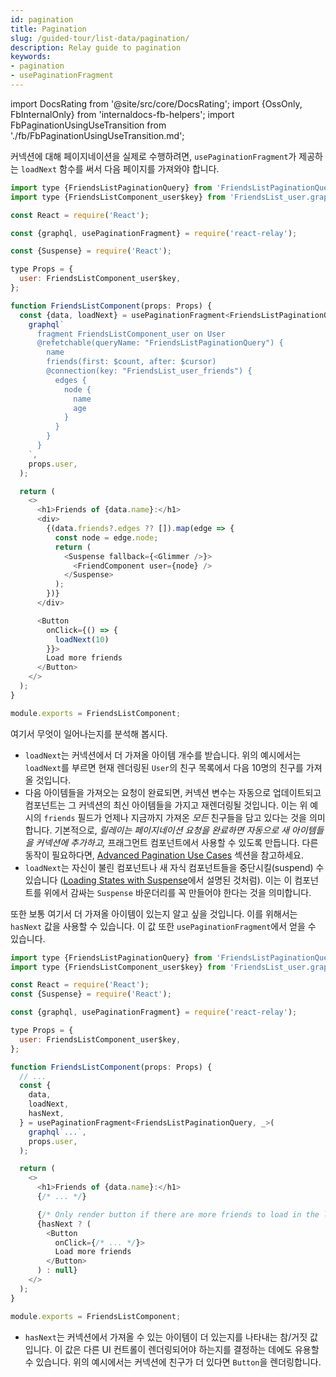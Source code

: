 ```yaml
---
id: pagination
title: Pagination
slug: /guided-tour/list-data/pagination/
description: Relay guide to pagination
keywords:
- pagination
- usePaginationFragment
---
```


import DocsRating from '@site/src/core/DocsRating';
import {OssOnly, FbInternalOnly} from 'internaldocs-fb-helpers';
import FbPaginationUsingUseTransition from './fb/FbPaginationUsingUseTransition.md';

커넥션에 대해 페이지네이션을 실제로 수행하려면, `usePaginationFragment`가 제공하는 `loadNext` 함수를 써서 다음 페이지를 가져와야 합니다.

<FbInternalOnly>
  <FbPaginationUsingUseTransition />
</FbInternalOnly>

<OssOnly>

```js
import type {FriendsListPaginationQuery} from 'FriendsListPaginationQuery.graphql';
import type {FriendsListComponent_user$key} from 'FriendsList_user.graphql';

const React = require('React');

const {graphql, usePaginationFragment} = require('react-relay');

const {Suspense} = require('React');

type Props = {
  user: FriendsListComponent_user$key,
};

function FriendsListComponent(props: Props) {
  const {data, loadNext} = usePaginationFragment<FriendsListPaginationQuery, _>(
    graphql`
      fragment FriendsListComponent_user on User
      @refetchable(queryName: "FriendsListPaginationQuery") {
        name
        friends(first: $count, after: $cursor)
        @connection(key: "FriendsList_user_friends") {
          edges {
            node {
              name
              age
            }
          }
        }
      }
    `,
    props.user,
  );

  return (
    <>
      <h1>Friends of {data.name}:</h1>
      <div>
        {(data.friends?.edges ?? []).map(edge => {
          const node = edge.node;
          return (
            <Suspense fallback={<Glimmer />}>
              <FriendComponent user={node} />
            </Suspense>
          );
        })}
      </div>

      <Button
        onClick={() => {
          loadNext(10)
        }}>
        Load more friends
      </Button>
    </>
  );
}

module.exports = FriendsListComponent;
```

여기서 무엇이 일어나는지를 분석해 봅시다.

* `loadNext`는 커넥션에서 더 가져올 아이템 개수를 받습니다. 위의 예시에서는 `loadNext`를 부르면 현재 렌더링된 `User`의 친구 목록에서 다음 10명의 친구를 가져올 것입니다.
* 다음 아이템들을 가져오는 요청이 완료되면, 커넥션 변수는 자동으로 업데이트되고 컴포넌트는 그 커넥션의 최신 아이템들을 가지고 재렌더링될 것입니다.  이는 위 예시의 `friends` 필드가 언제나 지금까지 가져온 *모든* 친구들을 담고 있다는 것을 의미합니다. 기본적으로, *릴레이는 페이지네이션 요청을 완료하면 자동으로 새 아이템들을 커넥션에 추가하고,* 프래그먼트 컴포넌트에서 사용할 수 있도록 만듭니다. 다른 동작이 필요하다면, [Advanced Pagination Use Cases](../advanced-pagination/) 섹션을 참고하세요.
* `loadNext`는 자신이 불린 컴포넌트나 새 자식 컴포넌트들을 중단시킬(suspend) 수 있습니다 ([Loading States with Suspense](../../rendering/loading-states/)에서 설명된 것처럼). 이는 이 컴포넌트를 위에서 감싸는 `Suspense` 바운더리를 꼭 만들어야 한다는 것을 의미합니다.

</OssOnly>


또한 보통 여기서 더 가져올 아이템이 있는지 알고 싶을 것입니다. 이를 위해서는 `hasNext` 값을 사용할 수 있습니다. 이 값 또한 `usePaginationFragment`에서 얻을 수 있습니다.

```js
import type {FriendsListPaginationQuery} from 'FriendsListPaginationQuery.graphql';
import type {FriendsListComponent_user$key} from 'FriendsList_user.graphql';

const React = require('React');
const {Suspense} = require('React');

const {graphql, usePaginationFragment} = require('react-relay');

type Props = {
  user: FriendsListComponent_user$key,
};

function FriendsListComponent(props: Props) {
  // ...
  const {
    data,
    loadNext,
    hasNext,
  } = usePaginationFragment<FriendsListPaginationQuery, _>(
    graphql`...`,
    props.user,
  );

  return (
    <>
      <h1>Friends of {data.name}:</h1>
      {/* ... */}

      {/* Only render button if there are more friends to load in the list */}
      {hasNext ? (
        <Button
          onClick={/* ... */}>
          Load more friends
        </Button>
      ) : null}
    </>
  );
}

module.exports = FriendsListComponent;
```

* `hasNext`는 커넥션에서 가져올 수 있는 아이템이 더 있는지를 나타내는 참/거짓 값입니다. 이 값은 다른 UI 컨트롤이 렌더링되어야 하는지를 결정하는 데에도 유용할 수 있습니다. 위의 예시에서는 커넥션에 친구가 더 있다면 `Button`을 렌더링합니다.



<DocsRating />
